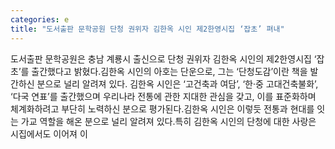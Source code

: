 ```yaml
---
categories: e
title: "도서출판 문학공원 단청 권위자 김한옥 시인 제2한영시집 ‘잡초’ 펴내"
---
```

도서출판 문학공원은 충남 계룡시 출신으로 단청 권위자 김한옥 시인의 제2한영시집 ‘잡초’를 출간했다고 밝혔다.김한옥 시인의 아호는 단운으로, 그는 ‘단청도감’이란 책을 발간하신 분으로 널리 알려져 있다. 김한옥 시인은 ‘고건축과 여담’, ‘한·중 고대건축불화’, ‘다국 연표’를 출간했으며 우리나라 전통에 관한 지대한 관심을 갖고, 이를 표준화하며 체계화하려고 부단히 노력하신 분으로 평가된다.김한옥 시인은 이렇듯 전통과 현대를 잇는 가교 역할을 해온 분으로 널리 알려져 있다.특히 김한옥 시인의 단청에 대한 사랑은 시집에서도 이어져 이